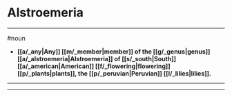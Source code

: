 # Alstroemeria
---
#noun
- **[[a/_any|Any]] [[m/_member|member]] of the [[g/_genus|genus]] [[a/_alstroemeria|Alstroemeria]] of [[s/_south|South]] [[a/_american|American]] [[f/_flowering|flowering]] [[p/_plants|plants]], the [[p/_peruvian|Peruvian]] [[l/_lilies|lilies]].**
---
---
